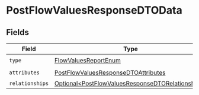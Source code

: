 # PostFlowValuesResponseDTOData


## Fields

| Field                                                                                                                  | Type                                                                                                                   | Required                                                                                                               | Description                                                                                                            |
| ---------------------------------------------------------------------------------------------------------------------- | ---------------------------------------------------------------------------------------------------------------------- | ---------------------------------------------------------------------------------------------------------------------- | ---------------------------------------------------------------------------------------------------------------------- |
| `type`                                                                                                                 | [FlowValuesReportEnum](../../models/components/FlowValuesReportEnum.md)                                                | :heavy_check_mark:                                                                                                     | N/A                                                                                                                    |
| `attributes`                                                                                                           | [PostFlowValuesResponseDTOAttributes](../../models/components/PostFlowValuesResponseDTOAttributes.md)                  | :heavy_check_mark:                                                                                                     | N/A                                                                                                                    |
| `relationships`                                                                                                        | [Optional\<PostFlowValuesResponseDTORelationships>](../../models/components/PostFlowValuesResponseDTORelationships.md) | :heavy_minus_sign:                                                                                                     | N/A                                                                                                                    |